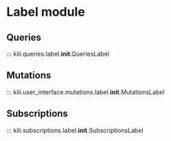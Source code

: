 # Label module

## Queries
::: kili.queries.label.__init__.QueriesLabel
## Mutations
::: kili.user_interface.mutations.label.__init__.MutationsLabel
## Subscriptions
::: kili.subscriptions.label.__init__.SubscriptionsLabel
